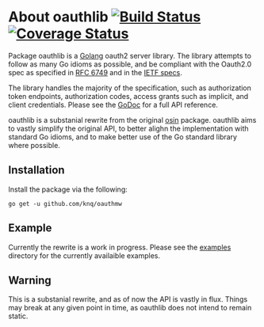 # About oauthlib [![Build Status](https://travis-ci.org/knq/oauthlib.svg)](https://travis-ci.org/knq/oauthlib) [![Coverage Status](https://coveralls.io/repos/knq/oauthlib/badge.svg?branch=master&service=github)](https://coveralls.io/github/knq/oauthlib?branch=master) #

Package oauthlib is a [Golang](https://golang.org/project) oauth2 server
library. The library attempts to follow as many Go idioms as possible, and be
compliant with the Oauth2.0 spec as specified in [RFC 6749](http://tools.ietf.org/html/rfc6749) 
and in the [IETF specs](http://tools.ietf.org/html/draft-ietf-oauth-v2-10).

The library handles the majority of the specification, such as authorization
token endpoints, authorization codes, access grants such as implicit, and
client credentials. Please see the [GoDoc](https://godoc.org/github.com/knq/oauthlib) 
for a full API reference.

oauthlib is a substanial rewrite from the original [osin](https://github.com/RangelReale/osin) 
package. oauthlib aims to vastly simplify the original API, to better alighn
the implementation with standard Go idioms, and to make better use of the Go
standard library where possible.

## Installation ##

Install the package via the following:
  
    go get -u github.com/knq/oauthmw

## Example ##

Currently the rewrite is a work in progress. Please see the [examples](./examples) 
directory for the currently availaible examples.

## Warning ##

This is a substanial rewrite, and as of now the API is vastly in flux. Things
may break at any given point in time, as oauthlib does not intend to remain
static.
